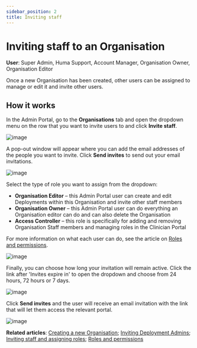 ```yaml
---
sidebar_position: 2
title: Inviting staff
---
```

# Inviting staff to an Organisation
**User**: Super Admin, Huma Support, Account Manager, Organisation Owner, Organisation Editor
 
Once a new Organisation has been created, other users can be assigned to manage or edit it and invite other users.

## How it works​
In the Admin Portal, go to the **Organisations** tab and open the dropdown menu on the row that you want to invite users to and click **Invite staff**.

![image](./assets/Admin0301.png)

A pop-out window will appear where you can add the email addresses of the people you want to invite. Click **Send invites** to send out your email invitations.

![image](./assets/Admin0302.png)

Select the type of role you want to assign from the dropdown:
- **Organisation Editor** – this Admin Portal user can create and edit Deployments within this Organisation and invite other staff members
- **Organisation Owner** – this Admin Portal user can do everything an Organisation editor can do and can also delete the Organisation
- **Access Controller** – this role is specifically for adding and removing Organisation Staff members and managing roles in the Clinician Portal

For more information on what each user can do, see the article on [Roles and permissions](../../clinician-portal/roles-and-permissions/default-roles-and-permissions.md).

![image](./assets/Admin0303.png)

Finally, you can choose how long your invitation will remain active. Click the link after 'Invites expire in' to open the dropdown and choose from 24 hours, 72 hours or 7 days.

![image](./assets/Admin0304.png)

Click **Send invites** and the user will receive an email invitation with the link that will let them access the relevant portal. 

![image](./assets/Admin0305.png)

**Related articles**: [Creating a new Organisation](./creating-a-new-organisation.md); [Inviting Deployment Admins](../managing-deployments/tools-and-navigation/inviting-deployment-admins.md); [Inviting staff and assigning roles](../../clinician-portal/roles-and-permissions/inviting-staff-and-assigning-roles.md); [Roles and permissions](../../clinician-portal/roles-and-permissions/default-roles-and-permissions.md)
